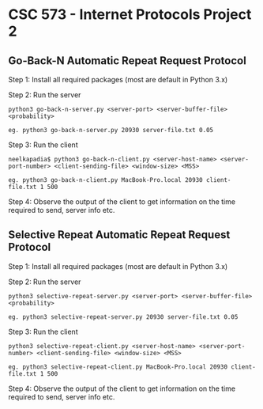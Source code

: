 # CSC 573 - Internet Protocols Project 2

## Go-Back-N Automatic Repeat Request Protocol

Step 1: Install all required packages (most are default in Python 3.x)

Step 2: Run the server
```
python3 go-back-n-server.py <server-port> <server-buffer-file> <probability>

eg. python3 go-back-n-server.py 20930 server-file.txt 0.05
```

Step 3: Run the client
```
neelkapadia$ python3 go-back-n-client.py <server-host-name> <server-port-number> <client-sending-file> <window-size> <MSS>

eg. python3 go-back-n-client.py MacBook-Pro.local 20930 client-file.txt 1 500
```

Step 4: Observe the output of the client to get information on the time required to send, server info etc.

## Selective Repeat Automatic Repeat Request Protocol

Step 1: Install all required packages (most are default in Python 3.x)

Step 2: Run the server
```
python3 selective-repeat-server.py <server-port> <server-buffer-file> <probability>

eg. python3 selective-repeat-server.py 20930 server-file.txt 0.05
```

Step 3: Run the client
```
python3 selective-repeat-client.py <server-host-name> <server-port-number> <client-sending-file> <window-size> <MSS>

eg. python3 selective-repeat-client.py MacBook-Pro.local 20930 client-file.txt 1 500
```

Step 4: Observe the output of the client to get information on the time required to send, server info etc.